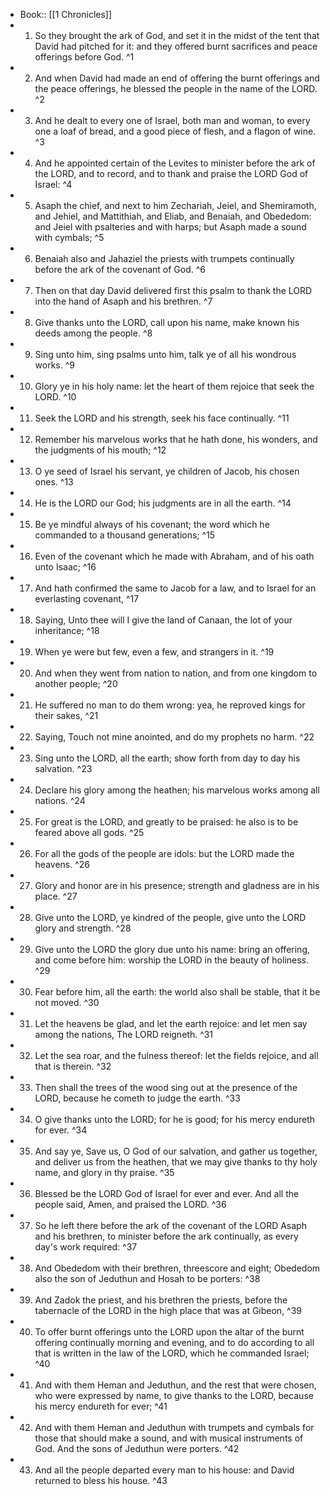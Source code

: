 - Book:: [[1 Chronicles]]
- 1. So they brought the ark of God, and set it in the midst of the tent that David had pitched for it: and they offered burnt sacrifices and peace offerings before God. ^1
- 2. And when David had made an end of offering the burnt offerings and the peace offerings, he blessed the people in the name of the LORD. ^2
- 3. And he dealt to every one of Israel, both man and woman, to every one a loaf of bread, and a good piece of flesh, and a flagon of wine. ^3
- 4. And he appointed certain of the Levites to minister before the ark of the LORD, and to record, and to thank and praise the LORD God of Israel: ^4
- 5. Asaph the chief, and next to him Zechariah, Jeiel, and Shemiramoth, and Jehiel, and Mattithiah, and Eliab, and Benaiah, and Obededom: and Jeiel with psalteries and with harps; but Asaph made a sound with cymbals; ^5
- 6. Benaiah also and Jahaziel the priests with trumpets continually before the ark of the covenant of God. ^6
- 7. Then on that day David delivered first this psalm to thank the LORD into the hand of Asaph and his brethren. ^7
- 8. Give thanks unto the LORD, call upon his name, make known his deeds among the people. ^8
- 9. Sing unto him, sing psalms unto him, talk ye of all his wondrous works. ^9
- 10. Glory ye in his holy name: let the heart of them rejoice that seek the LORD. ^10
- 11. Seek the LORD and his strength, seek his face continually. ^11
- 12. Remember his marvelous works that he hath done, his wonders, and the judgments of his mouth; ^12
- 13. O ye seed of Israel his servant, ye children of Jacob, his chosen ones. ^13
- 14. He is the LORD our God; his judgments are in all the earth. ^14
- 15. Be ye mindful always of his covenant; the word which he commanded to a thousand generations; ^15
- 16. Even of the covenant which he made with Abraham, and of his oath unto Isaac; ^16
- 17. And hath confirmed the same to Jacob for a law, and to Israel for an everlasting covenant, ^17
- 18. Saying, Unto thee will I give the land of Canaan, the lot of your inheritance; ^18
- 19. When ye were but few, even a few, and strangers in it. ^19
- 20. And when they went from nation to nation, and from one kingdom to another people; ^20
- 21. He suffered no man to do them wrong: yea, he reproved kings for their sakes, ^21
- 22. Saying, Touch not mine anointed, and do my prophets no harm. ^22
- 23. Sing unto the LORD, all the earth; show forth from day to day his salvation. ^23
- 24. Declare his glory among the heathen; his marvelous works among all nations. ^24
- 25. For great is the LORD, and greatly to be praised: he also is to be feared above all gods. ^25
- 26. For all the gods of the people are idols: but the LORD made the heavens. ^26
- 27. Glory and honor are in his presence; strength and gladness are in his place. ^27
- 28. Give unto the LORD, ye kindred of the people, give unto the LORD glory and strength. ^28
- 29. Give unto the LORD the glory due unto his name: bring an offering, and come before him: worship the LORD in the beauty of holiness. ^29
- 30. Fear before him, all the earth: the world also shall be stable, that it be not moved. ^30
- 31. Let the heavens be glad, and let the earth rejoice: and let men say among the nations, The LORD reigneth. ^31
- 32. Let the sea roar, and the fulness thereof: let the fields rejoice, and all that is therein. ^32
- 33. Then shall the trees of the wood sing out at the presence of the LORD, because he cometh to judge the earth. ^33
- 34. O give thanks unto the LORD; for he is good; for his mercy endureth for ever. ^34
- 35. And say ye, Save us, O God of our salvation, and gather us together, and deliver us from the heathen, that we may give thanks to thy holy name, and glory in thy praise. ^35
- 36. Blessed be the LORD God of Israel for ever and ever. And all the people said, Amen, and praised the LORD. ^36
- 37. So he left there before the ark of the covenant of the LORD Asaph and his brethren, to minister before the ark continually, as every day's work required: ^37
- 38. And Obededom with their brethren, threescore and eight; Obededom also the son of Jeduthun and Hosah to be porters: ^38
- 39. And Zadok the priest, and his brethren the priests, before the tabernacle of the LORD in the high place that was at Gibeon, ^39
- 40. To offer burnt offerings unto the LORD upon the altar of the burnt offering continually morning and evening, and to do according to all that is written in the law of the LORD, which he commanded Israel; ^40
- 41. And with them Heman and Jeduthun, and the rest that were chosen, who were expressed by name, to give thanks to the LORD, because his mercy endureth for ever; ^41
- 42. And with them Heman and Jeduthun with trumpets and cymbals for those that should make a sound, and with musical instruments of God. And the sons of Jeduthun were porters. ^42
- 43. And all the people departed every man to his house: and David returned to bless his house. ^43
